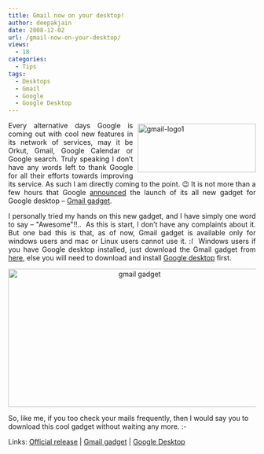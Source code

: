 ```yaml
---
title: Gmail now on your desktop!
author: deepakjain
date: 2008-12-02
url: /gmail-now-on-your-desktop/
views:
  - 18
categories:
  - Tips
tags:
  - Desktops
  - Gmail
  - Google
  - Google Desktop
---
```

<p align="justify">
  <a href="http://www.gmail.com" onclick="_gaq.push(['_trackEvent', 'outbound-article', 'http://www.gmail.com', '']);" ><img class="wp-image-53422" style="border-right: 0px;border-top: 0px;margin: 5px 0px 0px 10px;border-left: 0px;border-bottom: 0px" height="99" alt="gmail-logo1" src="http://cdn.devilsworkshop.org/files/2008/12/gmail-logo1.jpg" width="240" align="right" border="0" /></a> Every alternative days Google is coming out with cool new features in its network of services, may it be Orkut, Gmail, Google Calendar or Google search. Truly speaking I don&#8217;t have any words left to thank Google for all their efforts towards improving its service. As such I am directly coming to the point. 😉 It is not more than a few hours that Google <a href="http://gmailblog.blogspot.com/2008/12/gmail-on-your-desktop.html" onclick="_gaq.push(['_trackEvent', 'outbound-article', 'http://gmailblog.blogspot.com/2008/12/gmail-on-your-desktop.html', 'announced']);" target="_blank">announced</a> the launch of its all new gadget for Google desktop &#8211; <a href="http://desktop.google.com/plugins/i/gmailgadget.html?hl=en" onclick="_gaq.push(['_trackEvent', 'outbound-article', 'http://desktop.google.com/plugins/i/gmailgadget.html?hl=en', 'Gmail gadget']);" target="_blank">Gmail gadget</a>.
</p>

<p align="justify">
  I personally tried my hands on this new gadget, and I have simply one word to say &#8211; "Awesome"!!..&#160; As this is start, I don&#8217;t have any complaints about it. But one bad this is that, as of now, Gmail gadget is available only for windows users and mac or Linux users cannot use it. <img src="http://devilsworkshop.org/wp-includes/images/smilies/frownie.png" alt=":(" class="wp-smiley" style="height: 1em; max-height: 1em;" /> Windows users if you have Google desktop installed, just download the Gmail gadget from <a href="http://desktop.google.com/plugins/i/gmailgadget.html?hl=en" onclick="_gaq.push(['_trackEvent', 'outbound-article', 'http://desktop.google.com/plugins/i/gmailgadget.html?hl=en', 'here']);" target="_blank">here</a>, else you will need to download and install <a href="http://desktop.google.com/" onclick="_gaq.push(['_trackEvent', 'outbound-article', 'http://desktop.google.com/', 'Google desktop']);" target="_blank">Google desktop</a> first.
</p>

<p align="center">
  <img height="281" alt="gmail gadget" src="http://cdn.devilsworkshop.org/files/2008/12/gmail-gadget.png" width="519" border="0" />
</p>

<p align="left">
  So, like me, if you too check your mails frequently, then I would say you to download this cool gadget without waiting any more. <img src="http://devilsworkshop.org/wp-includes/images/smilies/simple-smile.png" alt=":-)" class="wp-smiley" style="height: 1em; max-height: 1em;" />
</p>

<p align="left">
  Links: <a href="http://gmailblog.blogspot.com/2008/12/gmail-on-your-desktop.html" onclick="_gaq.push(['_trackEvent', 'outbound-article', 'http://gmailblog.blogspot.com/2008/12/gmail-on-your-desktop.html', 'Official release']);" target="_blank">Official release</a> | <a href="http://desktop.google.com/plugins/i/gmailgadget.html?hl=en" onclick="_gaq.push(['_trackEvent', 'outbound-article', 'http://desktop.google.com/plugins/i/gmailgadget.html?hl=en', 'Gmail gadget']);" target="_blank">Gmail gadget</a> | <a href="http://desktop.google.com/" onclick="_gaq.push(['_trackEvent', 'outbound-article', 'http://desktop.google.com/', 'Google Desktop']);" target="_blank">Google Desktop</a>
</p>
